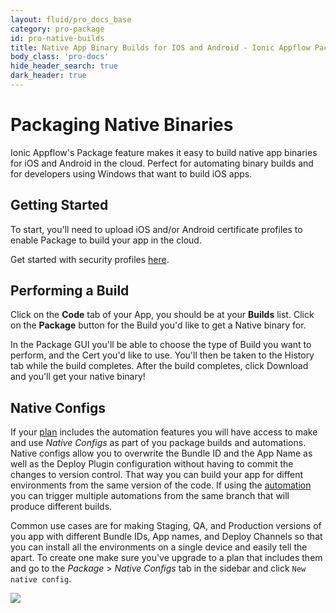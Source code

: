 ```yaml
---
layout: fluid/pro_docs_base
category: pro-package
id: pro-native-builds
title: Native App Binary Builds for IOS and Android - Ionic Appflow Packages
body_class: 'pro-docs'
hide_header_search: true
dark_header: true
---
```


# Packaging Native Binaries

Ionic Appflow's Package feature makes it easy to build native app binaries for iOS and Android in the cloud. Perfect for automating binary builds and for developers using Windows that want to build iOS apps.

## Getting Started

To start, you'll need to upload iOS and/or Android certificate profiles to enable Package to build your app in the cloud.

Get started with security profiles [here](/docs/pro/package/profiles.html).

## Performing a Build

Click on the **Code** tab of your App, you should be at your **Builds** list. Click on the **Package** button for the Build you'd like to get a Native binary for.

In the Package GUI you'll be able to choose the type of Build you want to perform, and the Cert you'd like to use. You'll then be taken to the History tab while the build completes. After the build completes, click Download and you'll get your native binary!

## Native Configs

If your [plan](/pricing) includes the automation features you will have access to make and use *Native Configs* as part of
you package builds and automations. Native configs allow you to overwrite the Bundle ID and the App Name as well as the
Deploy Plugin configuration without having to commit the changes to version control. That way you can build your app for
diffent environments from the same version of the code. If using the [automation](/docs/appflow/automation) you can
trigger multiple automations from the same branch that will produce different builds.

Common use cases are for making Staging, QA, and Production versions of you app with different Bundle IDs, App names, and
Deploy Channels so that you can install all the environments on a single device and easily tell the apart. To create
one make sure you've upgrade to a plan that includes them and go to the *Package* > *Native Configs* tab in the sidebar
and click `New native config`.

<img src="/img/pro/ss-native-configs.png" class="browser" />
